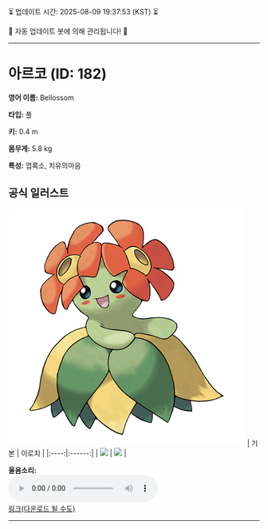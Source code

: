 
⏳ 업데이트 시간: 2025-08-09 19:37:53 (KST) ⏳

🤖 자동 업데이트 봇에 의해 관리됩니다! 🤖

---

# 아르코 (ID: 182)
**영어 이름:** Bellossom

**타입:** 풀

**키:** 0.4 m

**몸무게:** 5.8 kg

**특성:** 엽록소, 치유의마음

## 공식 일러스트
![](https://raw.githubusercontent.com/PokeAPI/sprites/master/sprites/pokemon/other/official-artwork/182.png)
| 기본 | 이로치 |
|:----:|:------:|
| <img src="http://play.pokemonshowdown.com/sprites/ani/bellossom.gif" width="200"> | <img src="http://play.pokemonshowdown.com/sprites/ani-shiny/bellossom.gif" width="200"> |

**울음소리:**<br><audio controls src="https://raw.githubusercontent.com/PokeAPI/cries/main/cries/pokemon/latest/182.ogg"></audio><br> [링크(다운로드 될 수도)](https://raw.githubusercontent.com/PokeAPI/cries/main/cries/pokemon/latest/182.ogg)


---
